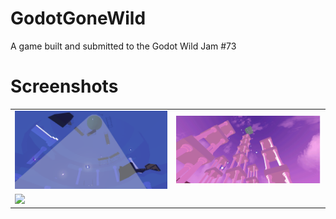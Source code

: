 # GodotGoneWild
A game built and submitted to the Godot Wild Jam #73

# Screenshots

|   |   |
|---|---|
|![](./screenshot-1.png)| ![](./screenshot-2.png)|
|![](./WildTowerCover.gif)| |